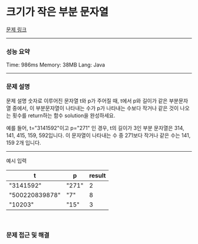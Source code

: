 # 크기가 작은 부분 문자열

[문제 링크](https://school.programmers.co.kr/learn/courses/30/lessons/147355)

---

### 성능 요약

Time: 986ms Memory: 38MB Lang: Java

---

### 문제 설명
문제 설명
숫자로 이루어진 문자열 t와 p가 주어질 때, t에서 p와 길이가 같은 부분문자열 중에서, 이 부분문자열이 나타내는 수가 p가 나타내는 수보다 작거나 같은 것이 나오는 횟수를 return하는 함수 solution을 완성하세요.

예를 들어, t="3141592"이고 p="271" 인 경우, t의 길이가 3인 부분 문자열은 314, 141, 415, 159, 592입니다. 이 문자열이 나타내는 수 중 271보다 작거나 같은 수는 141, 159 2개 입니다.


---

예시 입력

| t              | p   | result |
|----------------|-----|--------|
| "3141592"      | "271" | 2      |
| "500220839878" | "7"   | 8      |
| "10203"        | "15"  | 3      |

<br/>

### 문제 접근 및 해결
